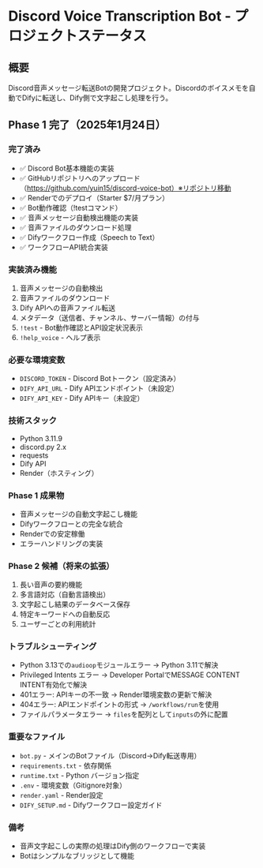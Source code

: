 # Discord Voice Transcription Bot - プロジェクトステータス

## 概要
Discord音声メッセージ転送Botの開発プロジェクト。Discordのボイスメモを自動でDifyに転送し、Dify側で文字起こし処理を行う。

## Phase 1 完了（2025年1月24日）

### 完了済み
- ✅ Discord Bot基本機能の実装
- ✅ GitHubリポジトリへのアップロード（https://github.com/yuin15/discord-voice-bot）※リポジトリ移動
- ✅ Renderでのデプロイ（Starter $7/月プラン）
- ✅ Bot動作確認（!testコマンド）
- ✅ 音声メッセージ自動検出機能の実装
- ✅ 音声ファイルのダウンロード処理
- ✅ Difyワークフロー作成（Speech to Text）
- ✅ ワークフローAPI統合実装

### 実装済み機能
1. 音声メッセージの自動検出
2. 音声ファイルのダウンロード
3. Dify APIへの音声ファイル転送
4. メタデータ（送信者、チャンネル、サーバー情報）の付与
5. `!test` - Bot動作確認とAPI設定状況表示
6. `!help_voice` - ヘルプ表示

### 必要な環境変数
- `DISCORD_TOKEN` - Discord Botトークン（設定済み）
- `DIFY_API_URL` - Dify APIエンドポイント（未設定）
- `DIFY_API_KEY` - Dify APIキー（未設定）

### 技術スタック
- Python 3.11.9
- discord.py 2.x
- requests
- Dify API
- Render（ホスティング）

### Phase 1 成果物
- 音声メッセージの自動文字起こし機能
- Difyワークフローとの完全な統合
- Renderでの安定稼働
- エラーハンドリングの実装

### Phase 2 候補（将来の拡張）
1. 長い音声の要約機能
2. 多言語対応（自動言語検出）
3. 文字起こし結果のデータベース保存
4. 特定キーワードへの自動反応
5. ユーザーごとの利用統計

### トラブルシューティング
- Python 3.13での`audioop`モジュールエラー → Python 3.11で解決
- Privileged Intents エラー → Developer PortalでMESSAGE CONTENT INTENT有効化で解決
- 401エラー: APIキーの不一致 → Render環境変数の更新で解決
- 404エラー: APIエンドポイントの形式 → `/workflows/run`を使用
- ファイルパラメータエラー → `files`を配列として`inputs`の外に配置

### 重要なファイル
- `bot.py` - メインのBotファイル（Discord→Dify転送専用）
- `requirements.txt` - 依存関係
- `runtime.txt` - Python バージョン指定
- `.env` - 環境変数（Gitignore対象）
- `render.yaml` - Render設定
- `DIFY_SETUP.md` - Difyワークフロー設定ガイド

### 備考
- 音声文字起こしの実際の処理はDify側のワークフローで実装
- Botはシンプルなブリッジとして機能